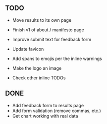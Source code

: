 ## TODO

- Move results to its own page
- Finish v1 of about / manifesto page

- Improve submit text for feedback form
- Update favicon
- Add spans to emojis per the inline warnings
- Make the logo an image
- Check other inline TODOs

## DONE

- Add feedback form to results page
- Add form validation (remove commas, etc.)
- Get chart working with real data
